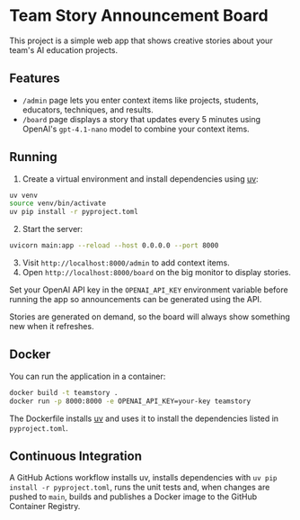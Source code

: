 # Team Story Announcement Board

This project is a simple web app that shows creative stories about your team's AI education projects.

## Features
- `/admin` page lets you enter context items like projects, students, educators, techniques, and results.
- `/board` page displays a story that updates every 5 minutes using OpenAI's `gpt-4.1-nano` model to combine your context items.

## Running

1. Create a virtual environment and install dependencies using [uv](https://github.com/astral-sh/uv):

```bash
uv venv
source venv/bin/activate
uv pip install -r pyproject.toml
```

2. Start the server:

```bash
uvicorn main:app --reload --host 0.0.0.0 --port 8000
```

3. Visit `http://localhost:8000/admin` to add context items.
4. Open `http://localhost:8000/board` on the big monitor to display stories.

Set your OpenAI API key in the `OPENAI_API_KEY` environment variable before running the app so announcements can be generated using the API.

Stories are generated on demand, so the board will always show something new when it refreshes.

## Docker

You can run the application in a container:

```bash
docker build -t teamstory .
docker run -p 8000:8000 -e OPENAI_API_KEY=your-key teamstory
```
The Dockerfile installs [uv](https://github.com/astral-sh/uv) and uses it to install the dependencies listed in `pyproject.toml`.

## Continuous Integration

A GitHub Actions workflow installs uv, installs dependencies with `uv pip install -r pyproject.toml`, runs the unit tests and, when changes are pushed to `main`, builds and publishes a Docker image to the GitHub Container Registry.
